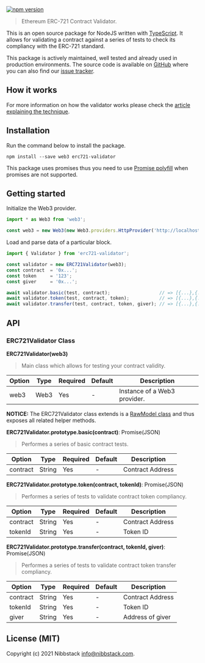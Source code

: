 [![npm version](https://badge.fury.io/js/%400xcert%2Ferc721-validator.svg)](https://badge.fury.io/js/%400xcert%2Ferc721-validator)

> Ethereum ERC-721 Contract Validator.

This is an open source package for NodeJS written with [TypeScript](https://www.typescriptlang.org). It allows for validating a contract against a series of tests to check its compliancy with the ERC-721 standard.

This package is actively maintained, well tested and already used in production environments. The source code is available on [GitHub](https://github.com/0xcert/erc721-validator) where you can also find our [issue tracker](https://github.com/0xcert/erc721-validator/issues).

## How it works

For more information on how the validator works please check the [article explaining the technique](https://medium.com/hackernoon/https-medium-com-momannn-live-testing-smart-contracts-with-estimategas-f45429086c3a). 

## Installation

Run the command below to install the package.

```
npm install --save web3 erc721-validator
```

This package uses promises thus you need to use [Promise polyfill](https://github.com/taylorhakes/promise-polyfill) when promises are not supported.

## Getting started

Initialize the Web3 provider.

```js
import * as Web3 from 'web3';

const web3 = new Web3(new Web3.providers.HttpProvider('http://localhost:8545'));
```

Load and parse data of a particular block.

```js
import { Validator } from 'erc721-validator';

const validator = new ERC721Validator(web3);
const contract  = '0x...';
const token     = '123';
const giver     = '0x...';

await validator.basic(test, contract);                  // => [{...},{...},{...},{...}]
await validator.token(test, contract, token);           // => [{...},{...},{...},{...}]
await validator.transfer(test, contract, token, giver); // => [{...},{...},{...},{...}]
```

## API

### ERC721Validator Class

**ERC721Validator(web3)**

> Main class which allows for testing your contract validity.

| Option | Type | Required | Default | Description
|--------|------|----------|---------|------------
| web3 | Web3 | Yes | - | Instance of a Web3 provider.

**NOTICE:** The ERC721Validator class extends is a [RawModel class](https://github.com/xpepermint/rawmodeljs) and thus exposes all related helper methods.

**ERC721Validator.prototype.basic(contract)**: Promise(JSON)

> Performes a series of basic contract tests.

| Option | Type | Required | Default | Description
|--------|------|----------|---------|------------
| contract | String | Yes | - | Contract Address

**ERC721Validator.prototype.token(contract, tokenId)**: Promise(JSON)

> Performes a series of tests to validate contract token compliancy.

| Option | Type | Required | Default | Description
|--------|------|----------|---------|------------
| contract | String | Yes | - | Contract Address
| tokenId | String | Yes | - | Token ID

**ERC721Validator.prototype.transfer(contract, tokenId, giver)**: Promise(JSON)

> Performes a series of tests to validate contract token transfer compliancy.

| Option | Type | Required | Default | Description
|--------|------|----------|---------|------------
| contract | String | Yes | - | Contract Address
| tokenId | String | Yes | - | Token ID
| giver | String | Yes | - | Address of giver

## License (MIT)

Copyright (c) 2021 Nibbstack <info@nibbstack.com>.
